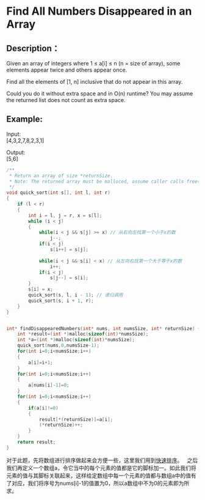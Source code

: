Find All Numbers Disappeared in an Array
===============================
Description：
------------
Given an array of integers where 1 ≤ a[i] ≤ n (n = size of array), some elements appear twice and others appear once.

Find all the elements of [1, n] inclusive that do not appear in this array.

Could you do it without extra space and in O(n) runtime? You may assume the returned list does not count as extra space.

Example:
-----------------

Input:<br>
[4,3,2,7,8,2,3,1]<br>

Output:<br>
[5,6]



```c
/**
 * Return an array of size *returnSize.
 * Note: The returned array must be malloced, assume caller calls free().
 */
void quick_sort(int s[], int l, int r)  
{  
    if (l < r)  
    {  
        int i = l, j = r, x = s[l];  
        while (i < j)  
        {  
            while(i < j && s[j] >= x) // 从右向左找第一个小于x的数  
                j--;    
            if(i < j)   
                s[i++] = s[j];  
              
            while(i < j && s[i] < x) // 从左向右找第一个大于等于x的数  
                i++;    
            if(i < j)   
                s[j--] = s[i];  
        }  
        s[i] = x;  
        quick_sort(s, l, i - 1); // 递归调用   
        quick_sort(s, i + 1, r);  
    }  
}  


int* findDisappearedNumbers(int* nums, int numsSize, int* returnSize) {
    int *result=(int *)malloc(sizeof(int)*numsSize);
    int *a=(int *)malloc(sizeof(int)*numsSize);
    quick_sort(nums,0,numsSize-1);
    for(int i=0;i<numsSize;i++)
    {
        a[i]=i+1;
    }
    for(int i=0;i<numsSize;i++)
    {
        a[nums[i]-1]=0;
    }
    for(int i=0;i<numsSize;i++)
    {
        if(a[i]!=0) 
        {
            result[*(returnSize)]=a[i];
            (*returnSize)++;
        }
    }
    return result;
}
```
对于此题，先将数组进行排序做起来会方便一些，这里我们用到[快速排序](http://blog.csdn.net/morewindows/article/details/6684558)。   
之后我们再定义一个数组a，令它当中的每个元素的值都是它的脚标加一。如此我们将元素的值与其脚标关联起来，这样给定数组中每一个元素的值都与数组a中的值有了对应，我们将序号为nums[i]-1的值置为0，所以a数组中不为0的元素即为所求。
